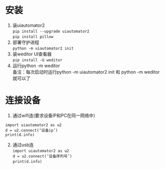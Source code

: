 安装
===
1. 装uiautomator2  
`pip install --upgrade uiautomator2`  
`pip install pillow`  
2. 部署守护进程  
`python -m uiautomator2 init`
3. 装weditor UI查看器  
`pip install -U weditor`  
4. 运行python -m weditor  
备注：每次启动时运行python -m uiautomator2 init 和 python -m weditor就可以了


连接设备
===
1. 通过wifi连(要求设备IP和PC在同一网络中） 
```    
import uiautomator2 as u2  
d = u2.connect(‘设备ip’)  
print(d.info)  
```

2. 通过usb连  
`import uiautomator2 as u2`  
`d = u2.connect(‘设备序列号’)`  
`print(d.info)`  
